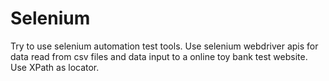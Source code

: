 # Selenium

Try to use selenium automation test tools. Use selenium webdriver apis for data read from csv files and data input to a online toy bank test website. Use XPath as locator.
